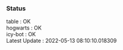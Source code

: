 ### Status


table : OK  
hogwarts : OK  
icy-bot : OK  
Latest Update : 2022-05-13 08:10:10.018309
